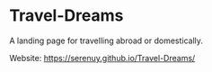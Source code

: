 # Travel-Dreams
A landing page for travelling abroad or domestically.

Website: https://serenuy.github.io/Travel-Dreams/
